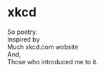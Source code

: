# xkcd

So poetry. <br >
Inspired by <br > 
Much xkcd.com wobsite <br >
And, <br >
Those who introduced me to it. <br >
